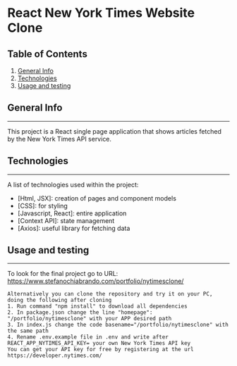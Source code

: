 # React New York Times Website Clone
## Table of Contents
1. [General Info](#general-info)
2. [Technologies](#technologies)
3. [Usage and testing](#usage-and-testing)
## General Info
***
This project is a React single page application that shows articles fetched by the New York Times API service.
## Technologies
***
A list of technologies used within the project:
* [Html, JSX]: creation of pages and component models
* [CSS]: for styling
* [Javascript, React]: entire application
* [Context API]: state management
* [Axios]: useful library for fetching data

## Usage and testing
***
To look for the final project go to URL:
https://www.stefanochiabrando.com/portfolio/nytimesclone/
```
Alternatively you can clone the repository and try it on your PC, doing the following after cloning
1. Run command "npm install" to download all dependencies
2. In package.json change the line "homepage": "/portfolio/nytimesclone" with your APP desired path
3. In index.js change the code basename="/portfolio/nytimesclone" with the same path
4. Rename .env.example file in .env and write after REACT_APP_NYTIMES_API_KEY= your own New York Times API key
You can get your API key for free by registering at the url https://developer.nytimes.com/
```
